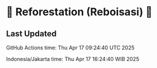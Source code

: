 
# 🌳 Reforestation (Reboisasi) 🌲

## Last Updated

GitHub Actions time: Thu Apr 17 09:24:40 UTC 2025

Indonesia/Jakarta time: Thu Apr 17 16:24:40 WIB 2025
